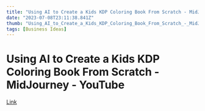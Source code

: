 ```yaml
---
title: "Using AI to Create a Kids KDP Coloring Book From Scratch - MidJourney - YouTube"
date: "2023-07-08T23:11:38.841Z"
thumb: "Using_AI_to_Create_a_Kids_KDP_Coloring_Book_From_Scratch_-_MidJourney_-_YouTube.png"
tags: [Business Ideas]
---
```


# Using AI to Create a Kids KDP Coloring Book From Scratch - MidJourney - YouTube

[Link](https://www.youtube.com/watch?v=BEb9nBYeKTE)

